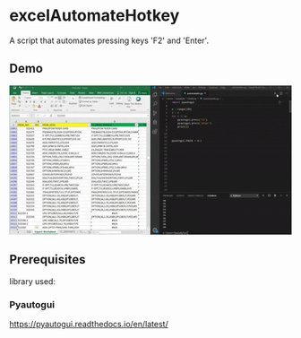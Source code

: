 # excelAutomateHotkey
A script that automates pressing keys 'F2' and 'Enter'.

## Demo

![](gif-demo.gif)

## Prerequisites
library used:
### Pyautogui
  https://pyautogui.readthedocs.io/en/latest/
